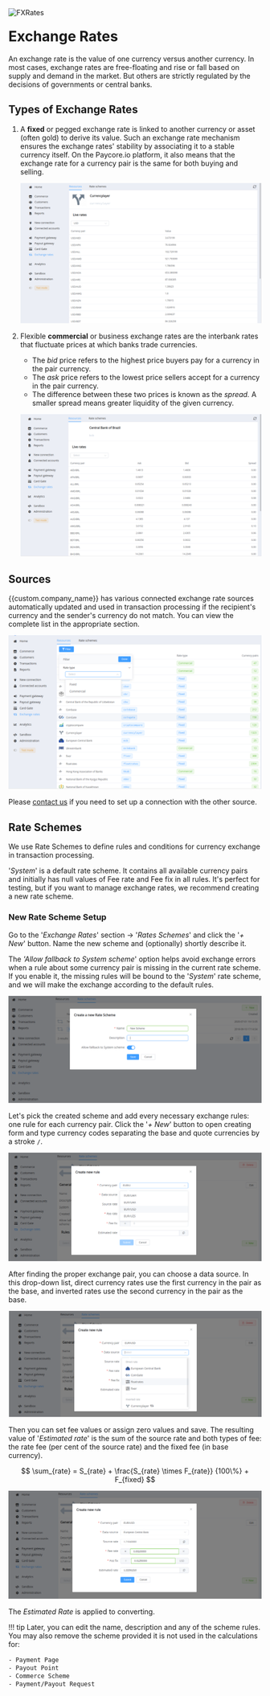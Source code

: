 <img src="/products/currency-rates/images/currency-rates-illustration-new.png" alt="FXRates" style="width: 300px; float: left; padding-right: 15px;">

# Exchange Rates

An exchange rate is the value of one currency versus another currency. In most cases, exchange rates are free-floating and rise or fall based on supply and demand in the market. But others are strictly regulated by the decisions of governments or central banks.

## Types of Exchange Rates

1. A **fixed** or pegged exchange rate is linked to another currency or asset (often gold) to derive its value. Such an exchange rate mechanism ensures the exchange rates' stability by associating it to a stable currency itself. On the Paycore.io platform, it also means that the exchange rate for a currency pair is the same for both buying and selling.

    ![Currencylayer uses fixed rates](images/currencylayer-overview.png)

2. Flexible **commercial** or business exchange rates are the interbank rates that fluctuate prices at which banks trade currencies.
    - The *bid* price refers to the highest price buyers pay for a currency in the pair currency.
    - The *ask* price refers to the lowest price sellers accept for a currency in the pair currency.
    - The difference between these two prices is known as the *spread.* A smaller spread means greater liquidity of the given currency.

    ![Central bank of Brazil uses flexible rates](images/cbb-overview.png)

## Sources

{{custom.company_name}} has various connected exchange rate sources automatically updated and used in transaction processing if the recipient's currency and the sender's currency do not match. You can view the complete list in the appropriate section.

![The list of sources](images/resources-list.png)

Please [contact us]({{custom.support_email}}) if you need to set up a connection with the other source.

## Rate Schemes

We use Rate Schemes to define rules and conditions for currency exchange in transaction processing.

'*System*' is a default rate scheme. It contains all available currency pairs and initially has null values of Fee rate and Fee fix in all rules. It's perfect for testing, but if you want to manage exchange rates, we recommend creating a new rate scheme.

### New Rate Scheme Setup

Go to the '*Exchange Rates*' section -> '*Rates Schemes*' and click the '*+ New*' button. Name the new scheme and (optionally) shortly describe it.

The *'Allow fallback to System scheme*' option helps avoid exchange errors when a rule about some currency pair is missing in the current rate scheme. If you enable it, the missing rules will be bound to the '*System*' rate scheme, and we will make the exchange according to the default rules.

![Create new scheme](images/create-new-scheme.png)

Let's pick the created scheme and add every necessary exchange rules: one rule for each currency pair. Click the '*+ New*' button to open creating form and  type currency codes separating the base and quote currencies by a stroke `/`.

![Create New rule: find the currency pair](images/find-currencies.png)

After finding the proper exchange pair, you can choose a data source. In this drop-down list, direct currency rates use the first currency in the pair as the base, and inverted rates use the second currency in the pair as the base.

![Create New rule: choose Data source](images/currency_rate_rule_create.png)

Then you can set fee values or assign zero values and save. The resulting value of '*Estimated rate*' is the sum of the source rate and both types of fee: the rate fee (per cent of the source rate) and the fixed fee (in base currency).

$$
\sum_{rate} = S_{rate} + \frac{S_{rate} \times F_{rate}} {100\%} + F_{fixed}
$$

![Create New rule: set fees ](images/currency_rate_rule_create_2.png)

The *Estimated Rate* is applied to converting.

!!! tip
    Later, you can edit the name, description and any of the scheme rules. You may also remove the scheme provided it is not used in the calculations for:

    - Payment Page
    - Payout Point
    - Commerce Scheme
    - Payment/Payout Request
